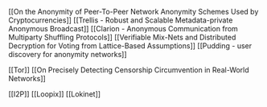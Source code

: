 [[On the Anonymity of Peer-To-Peer Network Anonymity Schemes Used by Cryptocurrencies]]
[[Trellis - Robust and Scalable Metadata-private Anonymous Broadcast]]
[[Clarion - Anonymous Communication from Multiparty Shuffling Protocols]]
[[Verifiable Mix-Nets and Distributed Decryption for Voting from Lattice-Based Assumptions]]
[[Pudding - user discovery for anonymity networks]]

[[Tor]]
	[[On Precisely Detecting Censorship Circumvention in Real-World Networks]]

[[I2P]]
[[Loopix]]
[[Lokinet]]